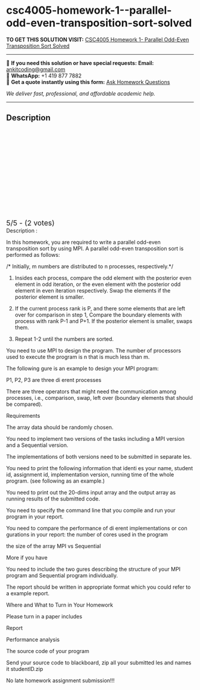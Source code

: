 # csc4005-homework-1--parallel-odd-even-transposition-sort-solved
**TO GET THIS SOLUTION VISIT:** [CSC4005 Homework 1- Parallel Odd-Even Transposition Sort Solved](https://www.ankitcodinghub.com/product/csc4005-hw1-parallel-odd-even-transposition-sort-solved-3/)


---

📩 **If you need this solution or have special requests:** **Email:** ankitcoding@gmail.com  
📱 **WhatsApp:** +1 419 877 7882  
📄 **Get a quote instantly using this form:** [Ask Homework Questions](https://www.ankitcodinghub.com/services/ask-homework-questions/)

*We deliver fast, professional, and affordable academic help.*

---

<h2>Description</h2>



<div class="kk-star-ratings kksr-auto kksr-align-center kksr-valign-top" data-payload="{&quot;align&quot;:&quot;center&quot;,&quot;id&quot;:&quot;118025&quot;,&quot;slug&quot;:&quot;default&quot;,&quot;valign&quot;:&quot;top&quot;,&quot;ignore&quot;:&quot;&quot;,&quot;reference&quot;:&quot;auto&quot;,&quot;class&quot;:&quot;&quot;,&quot;count&quot;:&quot;2&quot;,&quot;legendonly&quot;:&quot;&quot;,&quot;readonly&quot;:&quot;&quot;,&quot;score&quot;:&quot;5&quot;,&quot;starsonly&quot;:&quot;&quot;,&quot;best&quot;:&quot;5&quot;,&quot;gap&quot;:&quot;4&quot;,&quot;greet&quot;:&quot;Rate this product&quot;,&quot;legend&quot;:&quot;5\/5 - (2 votes)&quot;,&quot;size&quot;:&quot;24&quot;,&quot;title&quot;:&quot;CSC4005  Homework 1- Parallel Odd-Even Transposition Sort Solved&quot;,&quot;width&quot;:&quot;138&quot;,&quot;_legend&quot;:&quot;{score}\/{best} - ({count} {votes})&quot;,&quot;font_factor&quot;:&quot;1.25&quot;}">

<div class="kksr-stars">

<div class="kksr-stars-inactive">
            <div class="kksr-star" data-star="1" style="padding-right: 4px">


<div class="kksr-icon" style="width: 24px; height: 24px;"></div>
        </div>
            <div class="kksr-star" data-star="2" style="padding-right: 4px">


<div class="kksr-icon" style="width: 24px; height: 24px;"></div>
        </div>
            <div class="kksr-star" data-star="3" style="padding-right: 4px">


<div class="kksr-icon" style="width: 24px; height: 24px;"></div>
        </div>
            <div class="kksr-star" data-star="4" style="padding-right: 4px">


<div class="kksr-icon" style="width: 24px; height: 24px;"></div>
        </div>
            <div class="kksr-star" data-star="5" style="padding-right: 4px">


<div class="kksr-icon" style="width: 24px; height: 24px;"></div>
        </div>
    </div>

<div class="kksr-stars-active" style="width: 138px;">
            <div class="kksr-star" style="padding-right: 4px">


<div class="kksr-icon" style="width: 24px; height: 24px;"></div>
        </div>
            <div class="kksr-star" style="padding-right: 4px">


<div class="kksr-icon" style="width: 24px; height: 24px;"></div>
        </div>
            <div class="kksr-star" style="padding-right: 4px">


<div class="kksr-icon" style="width: 24px; height: 24px;"></div>
        </div>
            <div class="kksr-star" style="padding-right: 4px">


<div class="kksr-icon" style="width: 24px; height: 24px;"></div>
        </div>
            <div class="kksr-star" style="padding-right: 4px">


<div class="kksr-icon" style="width: 24px; height: 24px;"></div>
        </div>
    </div>
</div>


<div class="kksr-legend" style="font-size: 19.2px;">
            5/5 - (2 votes)    </div>
    </div>
Description :

In this homework, you are required to write a parallel odd-even transposition sort by using MPI. A parallel odd-even transposition sort is performed as follows:

/* Initially, m numbers are distributed to n processes, respectively.*/

1. Insides each process, compare the odd element with the posterior even element in odd iteration, or the even element with the posterior odd element in even iteration respectively. Swap the elements if the posterior element is smaller.

2. If the current process rank is P, and there some elements that are left over for comparison in step 1, Compare the boundary elements with process with rank P-1 and P+1. If the posterior element is smaller, swaps them.

3. Repeat 1-2 until the numbers are sorted.

You need to use MPI to design the program. The number of processors used to execute the program is n that is much less than m.

The following gure is an example to design your MPI program:

P1, P2, P3 are three di erent processes

There are three operators that might need the communication among processes, i.e., comparison, swap, left over (boundary elements that should be compared).

Requirements

The array data should be randomly chosen.

You need to implement two versions of the tasks including a MPI version and a Sequential version.

The implementations of both versions need to be submitted in separate les.

You need to print the following information that identi es your name, student id, assignment id, implementation version, running time of the whole program. (see following as an example.)

You need to print out the 20-dims input array and the output array as running results of the submitted code.

You need to specify the command line that you compile and run your program in your report.

You need to compare the performance of di erent implementations or con gurations in your report: the number of cores used in the program

the size of the array MPI vs Sequential

More if you have

You need to include the two gures describing the structure of your MPI program and Sequential program individually.

The report should be written in appropriate format which you could refer to a example report.

Where and What to Turn in Your Homework

Please turn in a paper includes

Report

Performance analysis

The source code of your program

Send your source code to blackboard, zip all your submitted les and names it studentID.zip

No late homework assignment submission!!!
